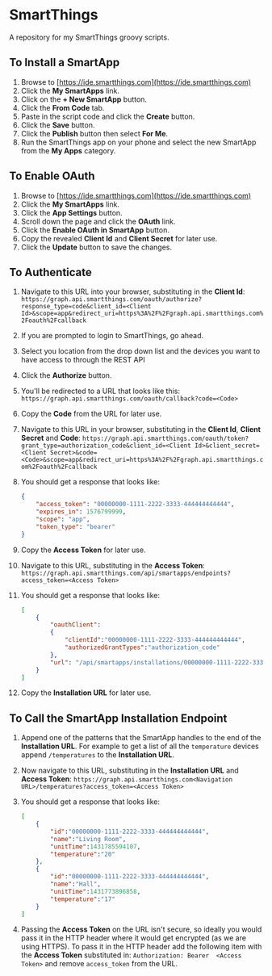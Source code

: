 # SmartThings

A repository for my SmartThings groovy scripts.

## To Install a SmartApp
1. Browse to [https://ide.smartthings.com](https://ide.smartthings.com)
2. Click the **My SmartApps** link.
3. Click on the **+ New SmartApp** button.
4. Click the **From Code** tab.
5. Paste in the script code and click the **Create** button.
6. Click the **Save** button.
7. Click the **Publish** button then select **For Me**.
8. Run the SmartThings app on your phone and select the new SmartApp from the **My Apps** category.

## To Enable OAuth
1. Browse to [https://ide.smartthings.com](https://ide.smartthings.com)
2. Click the **My SmartApps** link.
3. Click the **App Settings** button.
4. Scroll down the page and click the **OAuth** link.
5. Click the **Enable OAuth in SmartApp** button.
6. Copy the revealed **Client Id** and **Client Secret** for later use.
6. Click the **Update** button to save the changes.

## To Authenticate
1. Navigate to this URL into your browser, substituting in the **Client Id**: `https://graph.api.smartthings.com/oauth/authorize?response_type=code&client_id=<Client Id>&scope=app&redirect_uri=https%3A%2F%2Fgraph.api.smartthings.com%2Foauth%2Fcallback`
2. If you are prompted to login to SmartThings, go ahead.
3. Select you location from the drop down list and the devices you want to have access to through the REST API
4. Click the **Authorize** button.
5. You'll be redirected to a URL that looks like this: `https://graph.api.smartthings.com/oauth/callback?code=<Code>`
6. Copy the **Code** from the URL for later use.
7. Navigate to this URL in your browser, substituting in the **Client Id**, **Client Secret** and **Code**: `https://graph.api.smartthings.com/oauth/token?grant_type=authorization_code&client_id=<Client Id>&client_secret=<Client Secret>&code=<Code>&scope=app&redirect_uri=https%3A%2F%2Fgraph.api.smartthings.com%2Foauth%2Fcallback` 
8. You should get a response that looks like:
	````JSON
	{
		"access_token": "00000000-1111-2222-3333-444444444444",
		"expires_in": 1576799999,
		"scope": "app",
		"token_type": "bearer"
	}
	````

9. Copy the **Access Token** for later use.
10. Navigate to this URL, substituting in the **Access Token**: `https://graph.api.smartthings.com/api/smartapps/endpoints?access_token=<Access Token>`
11. You should get a response that looks like:
	````JSON
	[
		{
			"oauthClient":
			{
				"clientId":"00000000-1111-2222-3333-444444444444",
				"authorizedGrantTypes":"authorization_code"
			},
			"url": "/api/smartapps/installations/00000000-1111-2222-3333-444444444444"
		}
	]
	````

12. Copy the **Installation URL** for later use.

## To Call the SmartApp Installation Endpoint
1. Append one of the patterns that the SmartApp handles to the end of the **Installation URL**. For example to get a list of all the `temperature` devices append `/temperatures` to the **Installation URL**.
2. Now navigate to this URL, substituting in the **Installation URL** and **Access Token**: `https://graph.api.smartthings.com<Navigation URL>/temperatures?access_token=<Access Token>`
3. You should get a response that looks like:
	````JSON	
	[
		{
			"id":"00000000-1111-2222-3333-444444444444",
			"name":"Living Room",
			"unitTime":1431785594107,
			"temperature":"20"
		},
		{
			"id":"00000000-1111-2222-3333-444444444444",
			"name":"Hall",
			"unitTime":1431773896858,
			"temperature":"17"
		}
	]
	````

4. Passing the **Access Token** on the URL isn't secure, so ideally you would pass it in the HTTP header where it would get encrypted (as we are using HTTPS). To pass it in the HTTP header add the following item with the **Access Token** substituted in: `Authorization: Bearer  <Access Token>` and remove `access_token` from the URL.





